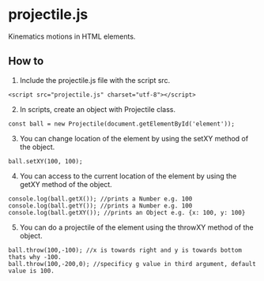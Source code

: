# projectile.js

Kinematics motions in HTML elements.

## How to

1. Include the projectile.js file with the script src.
```
<script src="projectile.js" charset="utf-8"></script>
```

2. In scripts, create an object with Projectile class. 
```
const ball = new Projectile(document.getElementById('element'));
```

3. You can change location of the element by using the setXY method of the object.
```
ball.setXY(100, 100);
```

4. You can access to the current location of the element by using the getXY method of the object.
```
console.log(ball.getX()); //prints a Number e.g. 100
console.log(ball.getY()); //prints a Number e.g. 100
console.log(ball.getXY()); //prints an Object e.g. {x: 100, y: 100}
```

5. You can do a projectile of the element using the throwXY method of the object.
```
ball.throw(100,-100); //x is towards right and y is towards bottom thats why -100.
ball.throw(100,-200,0); //specificy g value in third argument, default value is 100.
```
